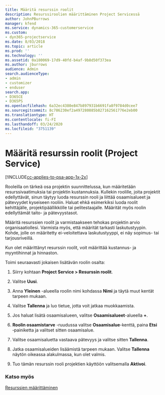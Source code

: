 ```yaml
---
title: Määritä resurssin roolit
description: Resurssiroolien määrittäminen Project Servicessä
author: JohnPBurrows
manager: kfend
ms.service: dynamics-365-customerservice
ms.custom:
- dyn365-projectservice
ms.date: 8/03/2018
ms.topic: article
ms.prod: ''
ms.technology: ''
ms.assetid: 0a180069-17d9-40fd-b4af-9b8d50f373ea
ms.author: jburrows
audience: Admin
search.audienceType:
- admin
- customizer
- enduser
search.app:
- D365CE
- D365PS
ms.openlocfilehash: 6a32ec4380e847b897931b6691fa8f9784d0cee7
ms.sourcegitcommit: 8c786230ef2a497280885b827162561776e2eb00
ms.translationtype: HT
ms.contentlocale: fi-FI
ms.lasthandoff: 03/24/2020
ms.locfileid: "3751139"
---
```

# <a name="configure-resource-roles-project-service"></a>Määritä resurssin roolit (Project Service)

[!INCLUDE[cc-applies-to-psa-app-1x-2x](../includes/cc-applies-to-psa-app-1x-2x.md)]

Rooleilla on tärkeä osa projektin suunnittelussa, kun määritetään resurssivaatimuksia tai projektin kustannuksia. Kullekin roolille, joita projektit edellyttävät, sinun täytyy luoda resurssin rooli ja liittää osaamisalueet ja pätevyydet kyseiseen rooliin. Haluat ehkä esimerkiksi luoda roolit kehittäjälle, projektipäällikkölle tai pelitestaajalle. Määrität myös roolin edellyttämät taito- ja pätevyystasot.  
  
 Määritä resurssien roolit ja varmistaakseen tehokas projektin arvio organisaatiollesi.  Varmista myös, että määrität tarkasti laskutustyypin. Kohde, jolle on määritetty ei-veloitettava laskutustyyppi, ei näy sopimus- tai tarjousriveillä.  
  
 Kun olet määrittänyt resurssin roolit, voit määrittää kustannus- ja myyntihinnat ja hinnaston.  
  
 Toimi seuraavasti jokaisen lisätävän roolin osalta:  
  
1.  Siirry kohtaan **Project Service > Resurssin roolit**.  
  
2.  Valitse **Uusi**.  
  
3.  Anna **Yleinen** -alueella roolin nimi kohdassa **Nimi** ja täytä muut kentät tarpeen mukaan.  
  
4.  Valitse **Tallenna** ja luo tietue, jotta voit jatkaa muokkaamista.  
  
5.  Jos haluat lisätä osaamisalueen, valitse **Osaamisalueet**-alueella **+**.  
  
6.  **Roolin osaamistarve** -ruudussa valitse **Osaamisalue**-kenttä, paina **Etsi** ‑painiketta ja valitset sitten osaamisalue.  
  
7.  Valitse osaamisaluetta vastaava pätevyys ja valitse sitten **Tallenna**.  
  
8.  Jatka osaamisalueiden lisäämistä tarpeen mukaan. Valitse **Tallenna** näytön oikeassa alakulmassa, kun olet valmis.  
  
9. Tuo tämän resurssin rooli projektien käyttöön valitsemalla **Aktivoi**.  
  
### <a name="see-also"></a>Katso myös  
 [Resurssien määrittäminen](../project-service/set-up-resources.md)
